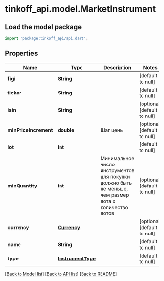 # tinkoff_api.model.MarketInstrument

## Load the model package
```dart
import 'package:tinkoff_api/api.dart';
```

## Properties
Name | Type | Description | Notes
------------ | ------------- | ------------- | -------------
**figi** | **String** |  | [default to null]
**ticker** | **String** |  | [default to null]
**isin** | **String** |  | [optional] [default to null]
**minPriceIncrement** | **double** | Шаг цены | [optional] [default to null]
**lot** | **int** |  | [default to null]
**minQuantity** | **int** | Минимальное число инструментов для покупки должно быть не меньше, чем размер лота х количество лотов | [optional] [default to null]
**currency** | [**Currency**](Currency.md) |  | [optional] [default to null]
**name** | **String** |  | [default to null]
**type** | [**InstrumentType**](InstrumentType.md) |  | [default to null]

[[Back to Model list]](../README.md#documentation-for-models) [[Back to API list]](../README.md#documentation-for-api-endpoints) [[Back to README]](../README.md)


